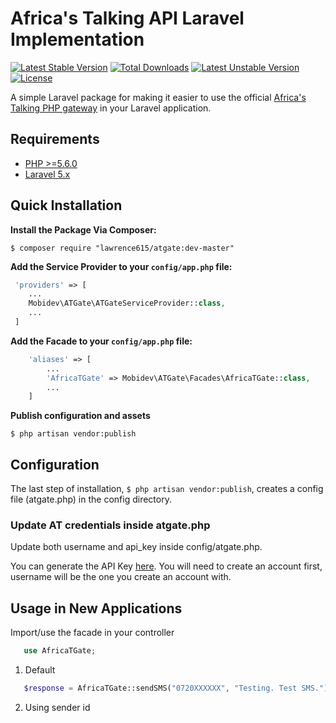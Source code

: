 # Africa's Talking API Laravel Implementation
[![Latest Stable Version](https://poser.pugx.org/lawrence615/atgate/v/stable)](https://packagist.org/packages/lawrence615/atgate)
[![Total Downloads](https://poser.pugx.org/lawrence615/atgate/downloads)](https://packagist.org/packages/lawrence615/atgate)
[![Latest Unstable Version](https://poser.pugx.org/lawrence615/atgate/v/unstable)](https://packagist.org/packages/lawrence615/atgate)
[![License](https://poser.pugx.org/lawrence615/atgate/license)](https://packagist.org/packages/lawrence615/atgate)

A simple Laravel package for making it easier to use the official [Africa's Talking PHP gateway](http://docs.africastalking.com/sms/sending/php) in your Laravel application.

## Requirements
- [PHP >=5.6.0](http://php.net/)
- [Laravel 5.x](https://github.com/laravel/framework)

## Quick Installation

**Install the Package Via Composer:**

```shell
$ composer require "lawrence615/atgate:dev-master"
```

**Add the Service Provider to your ```config/app.php``` file:**

```php
 'providers' => [
    ...
    Mobidev\ATGate\ATGateServiceProvider::class,
    ...
 ]
```

**Add the Facade to your ```config/app.php``` file:**

```php
    'aliases' => [
        ...
        'AfricaTGate' => Mobidev\ATGate\Facades\AfricaTGate::class,
        ...
    ]
```

**Publish configuration and assets**

`$ php artisan vendor:publish`

## Configuration
The last step of installation, `$ php artisan vendor:publish`, creates a config file (atgate.php) in the config directory.

### Update AT credentials inside atgate.php
Update both username and api_key inside config/atgate.php. 

You can generate the API Key [here](https://account.africastalking.com/settings/apikey). You will need to create an account first, username will be the one you create an account with.

## Usage in New Applications
Import/use the facade in your controller

 
```php
   use AfricaTGate;
```

1. Default

```php
   $response = AfricaTGate::sendSMS("0720XXXXXX", "Testing. Test SMS.");
```

2. Using sender id
